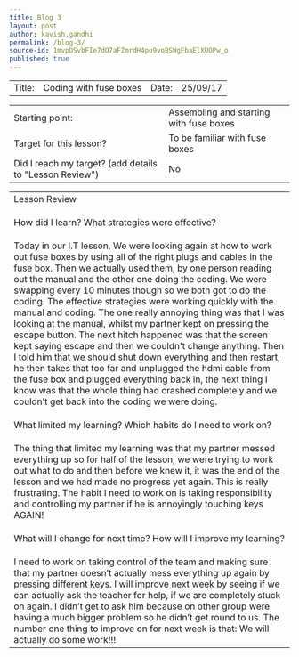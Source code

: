 ```yaml
---
title: Blog 3
layout: post
author: kavish.gandhi
permalink: /blog-3/
source-id: 1mvpDSvbFIe7dO7aFZmrdH4po9voBSWgFbaElXUOPw_o
published: true
---
```

<table>
  <tr>
    <td>Title:</td>
    <td><div>Coding with fuse boxes</div></td>
    <td> Date:</td>
    <td><div>25/09/17</div></td>
  </tr>
</table>


<table>
  <tr>
    <td>Starting point:</td>
    <td><div>Assembling and starting with fuse boxes</div></td>
  </tr>
  <tr>
    <td>Target for this lesson?</td>
    <td><div>To be familiar with fuse boxes</div></td>
  </tr>
  <tr>
    <td>Did I reach my target? 
(add details to "Lesson Review")</td>
    <td><div>No</div></td>
  </tr>
</table>


<table>
  <tr>
    <td>Lesson Review</td>
  </tr>
  <tr>
    <td><p>How did I learn? What strategies were effective? </p></td>
  </tr>
  <tr>
    <td><div>Today in our I.T lesson, We were looking again at how to work out fuse boxes by using all of the right plugs and cables in the fuse box. Then we actually used them, by one person reading out the manual and the other one doing the coding. We were swapping every 10 minutes though so we both got to do the coding. The effective strategies were working quickly with the manual and coding. The one really annoying thing was that I was looking at the manual, whilst my partner kept on pressing the escape button. The next hitch happened was that the screen kept saying escape and then we couldn't change anything. Then I told him that we should shut down everything and then restart, he then takes that too far and unplugged the hdmi cable from the fuse box and plugged everything back in, the next thing I know was that the whole thing had crashed completely and we couldn’t get back into the coding we were doing.</div></td>
  </tr>
  <tr>
    <td><p>What limited my learning? Which habits do I need to work on? </p></td>
  </tr>
  <tr>
    <td><div>The thing that limited my learning was that my partner messed everything up so for half of the lesson, we were trying to work out what to do and then before we knew it, it was the end of the lesson and we had made no progress yet again. This is really frustrating. The habit I need to work on is taking responsibility and controlling my partner if he is annoyingly touching keys AGAIN!</div></td>
  </tr>
  <tr>
    <td><p>What will I change for next time? How will I improve my learning?</p></td>
  </tr>
  <tr>
    <td><div>I need to work on taking control of the team and making sure that my partner doesn’t actually mess everything up again by pressing different keys. I will improve next week by seeing if we can actually ask the teacher for help, if we are completely stuck on again. I didn’t get to ask him because on other group were having a much bigger problem so he didn’t get round to us. The number one thing to improve on for next week is that: We will actually do some work!!!</div></td>
  </tr>
</table>


